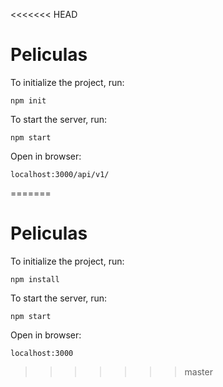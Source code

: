 <<<<<<< HEAD
# Peliculas

To initialize the project, run:

```
npm init
```


To start the server, run:

```
npm start
```

Open in browser:

```
localhost:3000/api/v1/
```
=======
# Peliculas

To initialize the project, run:

```
npm install
```


To start the server, run:

```
npm start
```

Open in browser:

```
localhost:3000
```
>>>>>>> master

